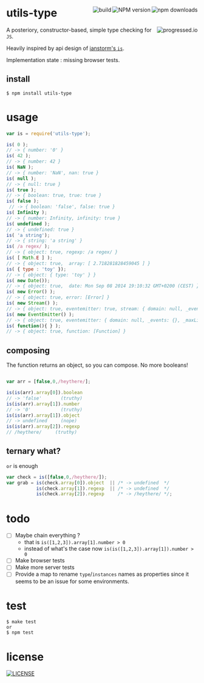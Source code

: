 #

[<img alt="npm downloads" src="http://img.shields.io/npm/dm/utils-type.svg?style=flat-square" align="right"/>](http://img.shields.io/npm/dm/utils-type.svg)
[<img alt="NPM version" src="http://img.shields.io/npm/v/utils-type.svg?style=flat-square" align="right"/>](http://www.npmjs.org/package/utils-type)
[<img alt="build" src="http://img.shields.io/travis/stringparser/utils-type/master.svg?style=flat-square" align="right"/>](https://travis-ci.org/stringparser/utils-type/builds)

# utils-type
> [<img alt="progressed.io" src="http://progressed.io/bar/65" align="right"/>](https://github.com/fehmicansaglam/progressed.io)

A posteriory, constructor-based, simple type checking for `JS`.

Heavily inspired by api design of [ianstorm's `is`](https://github.com/ianstormtaylor/is).

Implementation state : missing browser tests.

## install

    $ npm install utils-type

# usage

```js
var is = require('utils-type');

is( 0 );
// -> { number: '0' }
is( 42 );
// -> { number: 42 }
is( NaN );
// -> { number: 'NaN', nan: true }
is( null );
// -> { null: true }
is( true );
// -> { boolean: true, true: true }
is( false );
 // -> { boolean: 'false', false: true }
is( Infinity );
// -> { number: Infinity, infinity: true }
is( undefined );
// -> { undefined: true }
is( 'a string');
// -> { string: 'a string' }
is( /a regex/ );
// -> { object: true, regexp: /a regex/ }
is( [ Math.E ] );
// -> { object: true,  array: [ 2.718281828459045 ] }
is( { type : 'toy' });
// -> { object: { type: 'toy' } }
is( new Date());
// -> { object: true,  date: Mon Sep 08 2014 19:10:32 GMT+0200 (CEST) }
is( new Error() );
// -> { object: true, error: [Error] }
is( new Stream() );
// -> { object: true, eventemitter: true, stream: { domain: null, _events: {}, _maxListeners: 10 } }
is( new EventEmitter() );
// -> { object: true, eventemitter: { domain: null, _events: {}, _maxListeners: 10 } }
is( function(){ } );
// -> { object: true, function: [Function] }
```

## composing

The function returns an object, so you can compose. No more booleans!

```js

var arr = [false,0,/heythere/];

is(is(arr).array[0]).boolean
// -> 'false'       (truthy)
is(is(arr).array[1]).number
// -> '0'           (truthy)
is(is(arr).array[1]).object
// -> undefined     (nope)
is(is(arr).array[2]).regexp
// /heythere/     (truthy)
```

## ternary what?

`or` is enough

```js
var check = is([false,0,/heythere/]);
var grab = is(check.array[0]).object  || /* -> undefined  */
           is(check.array[1]).regexp  || /* -> undefined  */
           is(check.array[2]).regexp     /* -> /heythere/ */;
```

# todo

 - [ ] Maybe chain everything ?
   * that is `is([1,2,3]).array[1].number > 0`
   * instead of what's the case now `is(is([1,2,3]).array[1]).number > 0`
 - [ ] Make browser tests
 - [ ] Make more server tests
 - [ ] Provide a map to rename `type`/`instances` names as properties since it seems to be an issue for some environments.

# test

    $ make test
    or
    $ npm test

# license

[<img alt="LICENSE" src="http://img.shields.io/npm/l/utils-type.svg?style=flat-square"/>](http://opensource.org/licenses/MIT)

